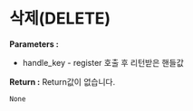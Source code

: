 # 삭제\(DELETE\)

**Parameters :** 

* handle\_key - register 호출 후 리턴받은 핸들값

**Return :** Return값이 없습니다.

```javascript
None
```

